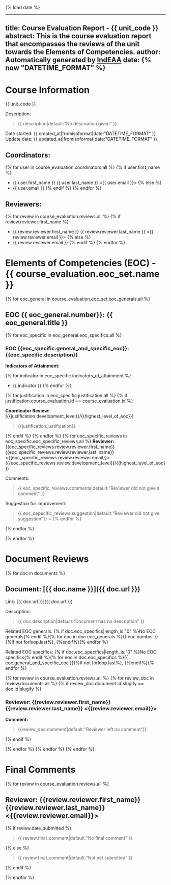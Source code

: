 {% load date %}

---
title: Course Evaluation Report - {{ unit_code }}
abstract: This is the course evaluation report that encompasses the reviews of the unit towards the Elements of Competencies.
author: Automatically generated by [IndEAA](https://indeaav2.systemhealthlab.com/)
date: {% now "DATETIME_FORMAT" %}
---

# Course Information

{{ unit_code }}

Description:

> {{ description|default:"No description given" }}

Date started: {{ created_at|fromisoformat|date:"DATETIME_FORMAT" }}\
Update date: {{ updated_at|fromisoformat|date:"DATETIME_FORMAT" }}

## Coordinators:

{% for user in course_evaluation.coordinators.all %}
{% if user.first_name %}

- {{ user.first_name }} {{ user.last_name }} <{{ user.email }}>
  {% else %}
- {{ user.email }}
  {% endif %}
  {% endfor %}

## Reviewers:

{% for review in course_evaluation.reviews.all %}
{% if review.reviewer.first_name %}

- {{ review.reviewer.first_name }} {{ review.reviewer.last_name }} <{{ review.reviewer.email }}>
  {% else %}
- {{ review.reviewer.email }}
  {% endif %}
  {% endfor %}

# Elements of Competencies (EOC) - {{ course_evaluation.eoc_set.name }}

{% for eoc_general in course_evaluation.eoc_set.eoc_generals.all %}

## EOC {{ eoc_general.number}}: {{ eoc_general.title }}

{% for eoc_specific in eoc_general.eoc_specifics.all %}

### EOC {{eoc_specific.general_and_specific_eoc}}: {{eoc_specific.description}}

**Indicators of Attainment:**

{% for indicator in eoc_specific.indicators_of_attainment %}

- {{ indicator }}
  {% endfor %}

{% for justification in eoc_specific.justification.all %}
{% if justification.course_evaluation.id == course_evaluation.id %}

**Coordinator Review:** ({{justification.development_level}}/{{highest_level_of_eoc}})

> {{justification.justification}}

{% endif %}
{% endfor %}
{% for eoc_specific_reviews in eoc_specific.eoc_specific_reviews.all %}
**Reviewer:** {{eoc_specific_reviews.review.reviewer.first_name}} {{eoc_specific_reviews.review.reviewer.last_name}} <{{eoc_specific_reviews.review.reviewer.email}}> ({{eoc_specific_reviews.review.development_level}}/{{highest_level_of_eoc}})

Comments:

> {{ eoc_specific_reviews.comments|default:"Reviewer did not give a comment" }}

Suggestion for improvement:

> {{ eoc_sepecific_reviews.suggestion|default:"Reviewer did not give suggestion"}} > {% endfor %}

{% endfor %}

{% endfor %}

# Document Reviews

{% for doc in documents %}

## Document: [{{ doc.name }}]({{ doc.url }})

Link: [{{ doc.url }}]({{ doc.url }})

Description:

> {{ doc.description|default:"Document has no description" }}

Related EOC generals: {% if doc.eoc_specifics|length_is:"0" %}No EOC generals{% endif %}{% for eoc in doc.eoc_generals %}{{ eoc.number }}{%if not forloop.last%}, {%endif%}{% endfor %}

Related EOC specifics: {% if doc.eoc_specifics|length_is:"0" %}No EOC specifics{% endif %}{% for eoc in doc.eoc_specifics %}{{ eoc.general_and_specific_eoc }}{%if not forloop.last%}, {%endif%}{% endfor %}

{% for review in course_evaluation.reviews.all %}
{% for review_doc in review.documents.all %}
{% if review_doc.document.id|slugify == doc.id|slugify %}
### Reviewer: {{review.reviewer.first_name}} {{review.reviewer.last_name}} <{{review.reviewer.email}}>

**Comment:**

> {{review_doc.comment|default:"Reviewer left no comment"}}

{% endif %}

{% endfor %}
{% endfor %}
{% endfor %}


# Final Comments
{% for review in course_evaluation.reviews.all %}
## Reviewer: {{review.reviewer.first_name}} {{review.reviewer.last_name}} <{{review.reviewer.email}}>

{% if review.date_submitted %}

> {{ review.final_comment|default:"No final comment" }}

{% else %}

> {{ review.final_comment|default:"Not yet submitted" }}

{% endif %}

{% endfor %}